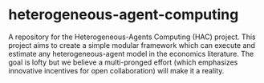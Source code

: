 # heterogeneous-agent-computing
A repository for the Heterogeneous-Agents Computing (HAC) project. This project aims to create a simple modular framework which can execute and estimate any heterogeneous-agent model in the economics literature. The goal is lofty but we believe a multi-pronged effort (which emphasizes innovative incentives for open collaboration) will make it a reality.
